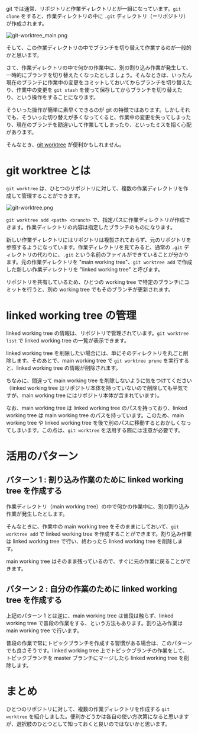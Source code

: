 <!--
title:   複数の作業ディレクトリを作成する git worktree
tags:    Git
id:      0d42db4ea25e2a2ce845
private: false
-->
git では通常、リポジトリと作業ディレクトリとが一組になっています。`git clone` をすると、作業ディレクトリの中に `.git` ディレクトリ（＝リポジトリ）が作成されます。

![git-worktree_main.png](https://qiita-image-store.s3.amazonaws.com/0/6204/8bdc3822-094d-3e50-1c28-af25c6584cac.png)

そして、この作業ディレクトリの中でブランチを切り替えて作業するのが一般的かと思います。

さて、作業ディレクトリの中で何かの作業中に、別の割り込み作業が発生して、一時的にブランチを切り替えたくなったとしましょう。そんなときは、いったん現在のブランチに作業中の変更をコミットしておいてからブランチを切り替えたり、作業中の変更を `git stash` を使って保存してからブランチを切り替えたり、という操作をすることになります。

そういった操作が簡単に素早くできるのが git の特徴ではあります。しかしそれでも、そういった切り替えが多くなってくると、作業中の変更を失ってしまったり、現在のブランチを勘違いして作業してしまったり、といったミスを招く心配があります。

そんなとき、[git worktree](https://git-scm.com/docs/git-worktree) が便利かもしれません。

# git worktree とは

`git worktree` は、ひとつのリポジトリに対して、複数の作業ディレクトリを作成して管理することができます。

![git-worktree.png](https://qiita-image-store.s3.amazonaws.com/0/6204/aba21bf8-6994-0641-b690-291ed601b5ae.png)

`git worktree add <path> <branch>` で、指定パスに作業ディレクトリが作成できます。作業ディレクトリの内容は指定したブランチのものになります。

新しい作業ディレクトリにはリポジトリは複製されておらず、元のリポジトリを参照するようになっています。作業ディレクトリを見てみると、通常の `.git` ディレクトリの代わりに、`.git` という名前のファイルができていることが分かります。元の作業ディレクトリを "main working tree"、`git worktree add` で作成した新しい作業ディレクトリを "linked working tree" と呼びます。

リポジトリを共有しているため、ひとつの working tree で特定のブランチにコミットを行うと、別の working tree でもそのブランチが更新されます。

# linked working tree の管理

linked working tree の情報は、リポジトリで管理されています。`git worktree list` で linked working tree の一覧が表示できます。

linked working tree を削除したい場合には、単にそのディレクトリを丸ごと削除します。そのあとで、main working tree で `git worktree prune` を実行すると、linked working tree の情報が削除されます。

ちなみに、間違って main working tree を削除しないように気をつけてください（linked working tree はリポジトリ本体を持っていないので削除しても平気ですが、main working tree にはリポジトリ本体が含まれています）。

なお、main working tree は linked working tree のパスを持っており、linked working tree は main working tree のパスを持っています。このため、main working tree や linked working tree を後で別のパスに移動するとおかしくなってしまいます。この点は、`git worktree` を活用する際には注意が必要です。

# 活用のパターン

## パターン 1 : 割り込み作業のために linked working tree を作成する

作業ディレクトリ（main working tree）の中で何かの作業中に、別の割り込み作業が発生したとします。

そんなときに、作業中の main working tree をそのままにしておいて、`git worktree add` で linked working tree を作成することができます。割り込み作業は linked working tree で行い、終わったら linked working tree を削除します。

main working tree はそのまま残っているので、すぐに元の作業に戻ることができます。

## パターン 2 : 自分の作業のために linked working tree を作成する

上記のパターン 1 とは逆に、main working tree は普段は触らず、linked working tree で普段の作業をする、という方法もあります。割り込み作業は main working tree で行います。

普段の作業で常にトピックブランチを作成する習慣がある場合は、このパターンでも良さそうです。linked working tree 上でトピックブランチの作業をして、トピックブランチを master ブランチにマージしたら linked working tree を削除します。

# まとめ

ひとつのリポジトリに対して、複数の作業ディレクトリを作成する `git worktree` を紹介しました。便利かどうかは各自の使い方次第になると思いますが、選択肢のひとつとして知っておくと良いのではないかと思います。